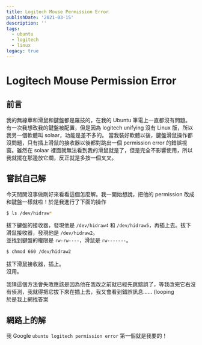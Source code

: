 ```yaml
---
title: Logitech Mouse Permission Error
publishDate: '2021-03-15'
description: ''
tags:
  - ubuntu
  - logitech
  - linux
legacy: true
---
```


# Logitech Mouse Permission Error

## 前言

我的無線華和滑鼠和鍵盤都是羅技的，在我的 Ubuntu 筆電上一直都沒有問題。有一次我想改我的鍵盤被配置，但是因為 logitech unifying 沒有 Linux 版，所以我另一個軟體叫 solaar，功能是差不多的。
當我裝好軟體以後，鍵盤滑鼠操作都沒問題，只有插上滑鼠的接收器以後都對跳出一個 permission error 的錯誤視窗。雖然在 solaar 裡面就無法看到我的滑鼠就是了，但是完全不影響使用，所以我就擺在那邊放它爛，反正就是多按一個叉叉。

## 嘗試自己解

今天閒閒沒事做剛好來看看這個怎麼解。我一開始想說，把他的 permission 改成和鍵盤一樣就啦！於是我進行了下面的操作

```bash
$ ls /dev/hidraw*
```

拔下鍵盤的接收器，發現他是 `/dev/hidraw4` 和 `/dev/hidraw5`，再插上去。拔下滑鼠接收器，發現他是 `/dev/hidraw2`。  
並找到鍵盤的權限是 `rw-rw----`，滑鼠是 `rw-------`。

```bash
$ chmod 660 /dev/hidraw2
```

拔下滑鼠接收器，插上。  
沒用。

我猜這個方法會失敗應該是因為他在我改之前就已經先跳錯誤了，等我改完它右沒有偵測，我就得把它拔下來在插上去，我又會看到錯誤訊息...... (looping  
於是我上網找答案

## 網路上的解

我 Google `ubuntu logitech permission error` 第一個就是我要的！
